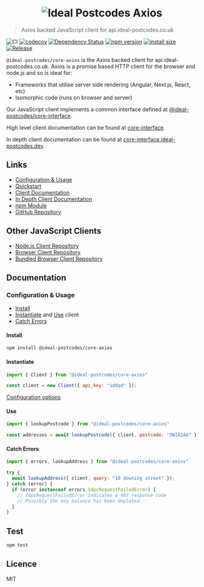 <h1 align="center">
  <img src="https://img.ideal-postcodes.co.uk/Ideal%20Postcodes%20Axios%20Logo@3x.png" alt="Ideal Postcodes Axios">
</h1>

> Axios backed JavaScript client for api.ideal-postcodes.co.uk

![CI](https://github.com/ideal-postcodes/core-axios/workflows/CI/badge.svg)
[![codecov](https://codecov.io/gh/ideal-postcodes/core-axios/branch/master/graph/badge.svg)](https://codecov.io/gh/ideal-postcodes/core-axios)
[![Dependency Status](https://david-dm.org/ideal-postcodes/core-axios.svg)](https://david-dm.org/ideal-postcodes/core-axios)
[![npm version](https://badge.fury.io/js/%40ideal-postcodes%2Fcore-axios.svg)](https://www.npmjs.com/package/@ideal-postcodes/core-axios)
[![install size](https://packagephobia.now.sh/badge?p=@ideal-postcodes/core-axios)](https://packagephobia.now.sh/result?p=@ideal-postcodes/core-axios)
[![Release](https://github.com/ideal-postcodes/core-axios/workflows/Release/badge.svg)](https://github.com/ideal-postcodes/core-axios/actions)

`@ideal-postcodes/core-axios` is the Axios backed client for api.ideal-postcodes.co.uk. Axios is a promise based HTTP client for the browser and node.js and so is ideal for:

- Frameworks that utilise server side rendering (Angular, Next.js, React, etc)
- Isomorphic code (runs on browser and server)

Our JavaScript client implements a common interface defined at [@ideal-postcodes/core-interface](https://github.com/ideal-postcodes/core-interface).

High level client documentation can be found at [core-interface](https://github.com/ideal-postcodes/core-interface/blob/master/README.md).

In depth client documentation can be found at [core-interface.ideal-postcodes.dev](https://core-interface.ideal-postcodes.dev).

## Links

- [Configuration & Usage](#configuration--usage)
- [Quickstart](#quickstart)
- [Client Documentation](https://github.com/ideal-postcodes/core-interface/blob/master/README.md)
- [In Depth Client Documentation](https://core-interface.ideal-postcodes.dev/#documentation)
- [npm Module](https://www.npmjs.com/package/@ideal-postcodes/core-axios)
- [GitHub Repository](https://github.com/ideal-postcodes/core-axios)

## Other JavaScript Clients

- [Node.js Client Repository](https://github.com/ideal-postcodes/core-node)
- [Browser Client Repository](https://github.com/ideal-postcodes/core-browser)
- [Bundled Browser Client Repository](https://github.com/ideal-postcodes/core-browser-bundled)

## Documentation

### Configuration & Usage

- [Install](#install)
- [Instantiate](#instantiate) and [Use](#use) client
- [Catch Errors](#catch-errors)

#### Install

```bash
npm install @ideal-postcodes/core-axios
```

#### Instantiate

```javascript
import { Client } from "@ideal-postcodes/core-axios"

const client = new Client({ api_key: "iddqd" });
```

[Configuration options](https://core-interface.ideal-postcodes.dev/interfaces/config.html)

#### Use

```javascript
import { lookupPostcode } from "@ideal-postcodes/core-axios"

const addresses = await lookupPostcode({ client, postcode: "SW1A2AA" });
```

#### Catch Errors

```javascript
import { errors, lookupAddress } from "@ideal-postcodes/core-axios"

try {
  await lookupAddress({ client, query: "10 downing street" });
} catch (error) {
  if (error instanceof errors.IdpcRequestFailedError) {
    // IdpcRequestFailedError indicates a 402 response code
    // Possibly the key balance has been depleted
  }
}
```

## Test

```bash
npm test
```

## Licence

MIT
